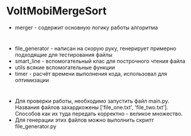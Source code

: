# VoltMobiMergeSort
- merger - содержит основную логику работы алгоритма
#
- file_generator - написан на скорую руку, 
генерирует примерно подходящие для тестирования файлы
- smart_line - вспомогательный клас для построчного чтения файла
- utils всякие вспомогательные функции
- timer - расчёт времени выполнения кода, использовал для оптимизации

#
- Для проверки работы, необходимо запустить файл main.py.
Названия файлов захардкожены ['file_one.txt', 'file_two.txt']. Cпособов как
их туда передать корректно - великое множество.
- Для генерации этих файлов можно выполнить скрипт file_generator.py

